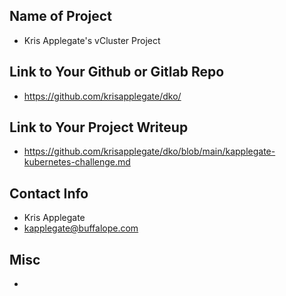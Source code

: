 ## Name of Project 
* Kris Applegate's vCluster Project  
 
## Link to Your Github or Gitlab Repo
* https://github.com/krisapplegate/dko/

## Link to Your Project Writeup
* https://github.com/krisapplegate/dko/blob/main/kapplegate-kubernetes-challenge.md

## Contact Info
* Kris Applegate
* kapplegate@buffalope.com 

## Misc 
* 
